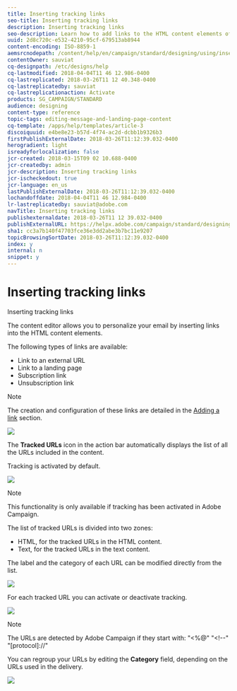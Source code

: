 ```yaml
---
title: Inserting tracking links
seo-title: Inserting tracking links
description: Inserting tracking links
seo-description: Learn how to add links to the HTML content elements of an email.
uuid: 2d8c720c-e532-4210-95cf-679513ab8944
content-encoding: ISO-8859-1
aemsrcnodepath: /content/help/en/campaign/standard/designing/using/inserting-tracking-links
contentOwner: sauviat
cq-designpath: /etc/designs/help
cq-lastmodified: 2018-04-04T11 46 12.986-0400
cq-lastreplicated: 2018-03-26T11 12 40.348-0400
cq-lastreplicatedby: sauviat
cq-lastreplicationaction: Activate
products: SG_CAMPAIGN/STANDARD
audience: designing
content-type: reference
topic-tags: editing-message-and-landing-page-content
cq-template: /apps/help/templates/article-3
discoiquuid: e4be8e23-b57d-4f74-ac2d-dcbb1b9326b3
firstPublishExternalDate: 2018-03-26T11:12:39.032-0400
herogradient: light
isreadyforlocalization: false
jcr-created: 2018-03-15T09 02 10.688-0400
jcr-createdby: admin
jcr-description: Inserting tracking links
jcr-ischeckedout: true
jcr-language: en_us
lastPublishExternalDate: 2018-03-26T11:12:39.032-0400
lochandoffdate: 2018-04-04T11 46 12.984-0400
lr-lastreplicatedby: sauviat@adobe.com
navTitle: Inserting tracking links
publishexternaldate: 2018-03-26T11 12 39.032-0400
publishExternalURL: https://helpx.adobe.com/campaign/standard/designing/using/inserting-tracking-links.html
sha1: cc3a7b140f47703fce36e3dd2abe3b7bc11e9207
topicBrowsingSortDate: 2018-03-26T11:12:39.032-0400
index: y
internal: n
snippet: y
---
```


# Inserting tracking links

Inserting tracking links

The content editor allows you to personalize your email by inserting links into the HTML content elements.

The following types of links are available:

* Link to an external URL
* Link to a landing page
* Subscription link
* Unsubscription link

>[!NOTE]
>
>The creation and configuration of these links are detailed in the [Adding a link](../../designing/using/adding-a-link.md) section.

![](assets/delivery_content_edition4.png)

The **Tracked URLs** icon in the action bar automatically displays the list of all the URLs included in the content.

Tracking is activated by default.

![](assets/delivery_content_edition13.png)

>[!NOTE]
>
>This functionality is only available if tracking has been activated in Adobe Campaign.

The list of tracked URLs is divided into two zones:

* HTML, for the tracked URLs in the HTML content.
* Text, for the tracked URLs in the text content.

The label and the category of each URL can be modified directly from the list.

![](assets/delivery_content_edition14.png)

For each tracked URL you can activate or deactivate tracking.

![](assets/delivery_content_edition15.png)

>[!NOTE]
>
>The URLs are detected by Adobe Campaign if they start with: "&lt;%@" "&lt;!--" "[protocol]://"

You can regroup your URLs by editing the **Category** field, depending on the URLs used in the delivery. 

![](assets/delivery_content_edition18.png)

